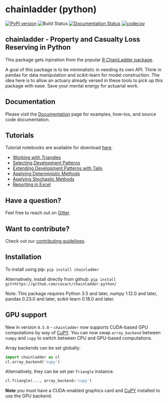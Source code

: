 # chainladder (python)
[![PyPI version](https://badge.fury.io/py/chainladder.svg)](https://badge.fury.io/py/chainladder)
![Build Status](https://github.com/casact/chainladder-python/workflows/Unit%20Tests/badge.svg)
[![Documentation Status](https://readthedocs.org/projects/chainladder-python/badge/?version=latest)](http://chainladder-python.readthedocs.io/en/latest/?badge=latest)
[![codecov](https://codecov.io/gh/jbogaardt/chainladder-python/branch/master/graph/badge.svg)](https://codecov.io/gh/jbogaardt/chainladder-python)

## chainladder - Property and Casualty Loss Reserving in Python
This package gets inpiration from the popular [R ChainLadder package](https://github.com/mages/ChainLadder).

A goal of this package is to be minimalistic in needing its own API.
Think in pandas for data manipulation and scikit-learn for model construction. The idea here is to allow an actuary already versed in these tools to pick up this package with ease. Save your mental energy for actuarial work.


## Documentation
Please visit the [Documentation](https://chainladder-python.readthedocs.io/en/latest/) page for examples, how-tos, and source
code documentation.

## Tutorials
Tutorial notebooks are available for download [here](https://github.com/casact/chainladder-python/tree/master/docs/tutorials).
* [Working with Triangles](https://chainladder-python.readthedocs.io/en/latest/tutorials/triangle-tutorial.html)
* [Selecting Development Patterns](https://chainladder-python.readthedocs.io/en/latest/tutorials/development-tutorial.html)
* [Extending Development Patterns with Tails](https://chainladder-python.readthedocs.io/en/latest/tutorials/tail-tutorial.html)
* [Applying Deterministic Methods](https://chainladder-python.readthedocs.io/en/latest/tutorials/deterministic-tutorial.html)
* [Applying Stochastic Methods](https://chainladder-python.readthedocs.io/en/latest/tutorials/stochastic-tutorial.html)
* [Reporting in Excel](https://chainladder-python.readthedocs.io/en/latest/tutorials/template-tutorial.html)

## Have a question?
Feel free to reach out on [Gitter](https://gitter.im/chainladder-python/community).

## Want to contribute?
Check out our [contributing guidelines](https://github.com/casact/chainladder-python/blob/master/CONTRIBUTING.md).

## Installation
To install using pip:
`pip install chainladder`

Alternatively, install directly from github:
`pip install git+https://github.com/casact/chainladder-python/`

Note: This package requires Python 3.5 and later, numpy 1.12.0 and later,
pandas 0.23.0 and later, scikit-learn 0.18.0 and later.

## GPU support
New in version `0.5.0` - `chainladder` now supports CUDA-based GPU computations by way of [CuPY](https://github.com/cupy/cupy).  You can now swap `array_backend` between `numpy` and `cupy` to switch between CPU and GPU-based computations.

Array backends can be set globally:
```python
import chainladder as cl
cl.array_backend('cupy')
```
Alternatively, they can be set per `Triangle` instance.
```python
cl.Triangle(..., array_backend='cupy')
```
**Note** you must have a CUDA-enabled graphics card and [CuPY](https://github.com/cupy/cupy) installed to use the GPU backend.
